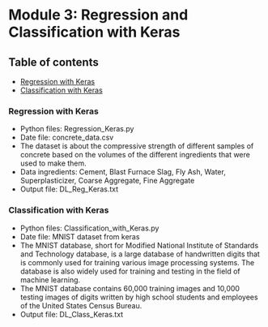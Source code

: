 # Module 3: Regression and Classification with Keras

## Table of contents
* [Regression with Keras](#regression-with-keras)
* [Classification with Keras](#classification-with-keras)

### Regression with Keras

* Python files: Regression_Keras.py
* Date file: concrete_data.csv
* The dataset is about the compressive strength of different samples of concrete based on the volumes of the different ingredients that were used to make them. 
* Data ingredients: Cement, Blast Furnace Slag, Fly Ash, Water, Superplasticizer, Coarse Aggregate, Fine Aggregate
* Output file: DL_Reg_Keras.txt

### Classification with Keras

* Python files: Classification_with_Keras.py
* Date file: MNIST dataset from keras
* The MNIST database, short for Modified National Institute of Standards and Technology database, is a large database of handwritten digits that is commonly used for training various image processing systems. The database is also widely used for training and testing in the field of machine learning.
* The MNIST database contains 60,000 training images and 10,000 testing images of digits written by high school students and employees of the United States Census Bureau.
* Output file: DL_Class_Keras.txt
